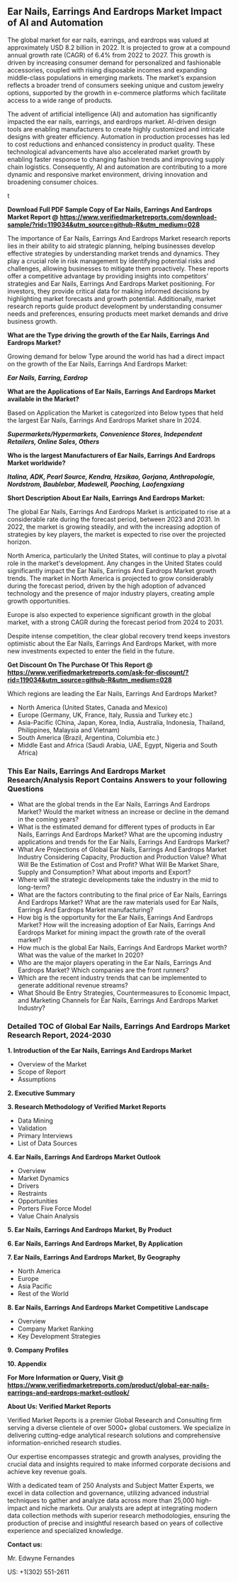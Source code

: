 <h2>Ear Nails, Earrings And Eardrops Market Impact of AI and Automation</h2><p>The global market for ear nails, earrings, and eardrops was valued at approximately USD 8.2 billion in 2022. It is projected to grow at a compound annual growth rate (CAGR) of 6.4% from 2022 to 2027. This growth is driven by increasing consumer demand for personalized and fashionable accessories, coupled with rising disposable incomes and expanding middle-class populations in emerging markets. The market's expansion reflects a broader trend of consumers seeking unique and custom jewelry options, supported by the growth in e-commerce platforms which facilitate access to a wide range of products.</p><p>The advent of artificial intelligence (AI) and automation has significantly impacted the ear nails, earrings, and eardrops market. AI-driven design tools are enabling manufacturers to create highly customized and intricate designs with greater efficiency. Automation in production processes has led to cost reductions and enhanced consistency in product quality. These technological advancements have also accelerated market growth by enabling faster response to changing fashion trends and improving supply chain logistics. Consequently, AI and automation are contributing to a more dynamic and responsive market environment, driving innovation and broadening consumer choices.</p>t</p><p id="" class=""><strong>Download Full PDF Sample Copy of Ear Nails, Earrings And Eardrops Market Report @ <a href="https://www.verifiedmarketreports.com/download-sample/?rid=119034&utm_source=github-R&utm_medium=028" target="_blank">https://www.verifiedmarketreports.com/download-sample/?rid=119034&utm_source=github-R&utm_medium=028</a></strong></p><p>The importance of&nbsp;Ear Nails, Earrings And Eardrops Market research reports lies in their ability to aid strategic planning, helping businesses develop effective strategies by understanding market trends and dynamics. They play a crucial role in risk management by identifying potential risks and challenges, allowing businesses to mitigate them proactively. These reports offer a competitive advantage by providing insights into competitors' strategies and Ear Nails, Earrings And Eardrops Market positioning. For investors, they provide critical data for making informed decisions by highlighting market forecasts and growth potential. Additionally, market research reports guide product development by understanding consumer needs and preferences, ensuring products meet market demands and drive business growth.</p><p><strong>What are the&nbsp;Type driving the growth of the Ear Nails, Earrings And Eardrops Market?</strong></p><p id="" class="">Growing demand for below Type around the world has had a direct impact on the growth of the Ear Nails, Earrings And Eardrops Market:</p><em><strong>Ear Nails, Earring, Eardrop</strong></em></p><strong>What are the&nbsp;Applications&nbsp;of Ear Nails, Earrings And Eardrops Market available in the Market?</strong></p><p id="" class="">Based on Application the Market is categorized into Below types that held the largest Ear Nails, Earrings And Eardrops Market share In 2024.</p><em><strong>Supermarkets/Hypermarkets, Convenience Stores, Independent Retailers, Online Sales, Others</strong></em></p><strong>Who is the largest Manufacturers of Ear Nails, Earrings And Eardrops Market worldwide?</strong></p><p><em><strong>Italina, ADK, Pearl Source, Kendra, Hzsikao, Gorjana, Anthropologie, Nordstrom, Baublebar, Madewell, Paoching, Laofengxiang</strong></em></p><p id="" class=""><strong>Short Description About Ear Nails, Earrings And Eardrops Market:</strong></p><p>The global Ear Nails, Earrings And Eardrops Market is anticipated to rise at a considerable rate during the forecast period, between 2023 and 2031. In 2022, the market is growing steadily, and with the increasing adoption of strategies by key players, the market is expected to rise over the projected horizon.</p><p>North America, particularly the United States, will continue to play a pivotal role in the market's development. Any changes in the United States could significantly impact the Ear Nails, Earrings And Eardrops Market growth trends. The market in North America is projected to grow considerably during the forecast period, driven by the high adoption of advanced technology and the presence of major industry players, creating ample growth opportunities.</p><p>Europe is also expected to experience significant growth in the global market, with a strong CAGR during the forecast period from 2024 to 2031.</p><p>Despite intense competition, the clear global recovery trend keeps investors optimistic about the Ear Nails, Earrings And Eardrops Market, with more new investments expected to enter the field in the future.</p><p id="" class=""><strong>Get Discount On The Purchase Of This Report @ <a href="https://www.verifiedmarketreports.com/ask-for-discount/?rid=119034&utm_source=github-R&utm_medium=028" target="_blank">https://www.verifiedmarketreports.com/ask-for-discount/?rid=119034&utm_source=github-R&utm_medium=028</a></strong></p>Which regions are leading the Ear Nails, Earrings And Eardrops Market?</p><ul><li>North America (United States, Canada and Mexico)</li><li>Europe (Germany, UK, France, Italy, Russia and Turkey etc.)</li><li>Asia-Pacific (China, Japan, Korea, India, Australia, Indonesia, Thailand, Philippines, Malaysia and Vietnam)</li><li>South America (Brazil, Argentina, Columbia etc.)</li><li>Middle East and Africa (Saudi Arabia, UAE, Egypt, Nigeria and South Africa)</li></ul><h3 id="" class="">This Ear Nails, Earrings And Eardrops Market Research/Analysis Report Contains Answers to your following Questions</h3><ul><li>What are the global trends in the Ear Nails, Earrings And Eardrops Market? Would the market witness an increase or decline in the demand in the coming years?</li><li>What is the estimated demand for different types of products in Ear Nails, Earrings And Eardrops Market? What are the upcoming industry applications and trends for the Ear Nails, Earrings And Eardrops Market?</li><li>What Are Projections of Global Ear Nails, Earrings And Eardrops Market Industry Considering Capacity, Production and Production Value? What Will Be the Estimation of Cost and Profit? What Will Be Market Share, Supply and Consumption? What about imports and Export?</li><li>Where will the strategic developments take the industry in the mid to long-term?</li><li>What are the factors contributing to the final price of Ear Nails, Earrings And Eardrops Market? What are the raw materials used for Ear Nails, Earrings And Eardrops Market manufacturing?</li><li>How big is the opportunity for the Ear Nails, Earrings And Eardrops Market? How will the increasing adoption of Ear Nails, Earrings And Eardrops Market for mining impact the growth rate of the overall market?</li><li>How much is the global Ear Nails, Earrings And Eardrops Market worth? What was the value of the market In 2020?</li><li>Who are the major players operating in the Ear Nails, Earrings And Eardrops Market? Which companies are the front runners?</li><li>Which are the recent industry trends that can be implemented to generate additional revenue streams?</li><li>What Should Be Entry Strategies, Countermeasures to Economic Impact, and Marketing Channels for Ear Nails, Earrings And Eardrops Market Industry?</li></ul><h3 id="" class="">Detailed TOC of Global Ear Nails, Earrings And Eardrops Market Research Report, 2024-2030</h3><p id="" class=""><strong>1. Introduction of the Ear Nails, Earrings And Eardrops Market</strong></p><ul><li>Overview of the Market</li><li>Scope of Report</li><li>Assumptions</li></ul><p id="" class=""><strong>2. Executive Summary</strong></p><p id="" class=""><strong>3. Research Methodology of Verified Market Reports</strong></p><ul><li>Data Mining</li><li>Validation</li><li>Primary Interviews</li><li>List of Data Sources</li></ul><p id="" class=""><strong>4. Ear Nails, Earrings And Eardrops Market Outlook</strong></p><ul><li>Overview</li><li>Market Dynamics</li><li>Drivers</li><li>Restraints</li><li>Opportunities</li><li>Porters Five Force Model</li><li>Value Chain Analysis</li></ul><p id="" class=""><strong>5. Ear Nails, Earrings And Eardrops Market, By Product</strong></p><p id="" class=""><strong>6. Ear Nails, Earrings And Eardrops Market, By Application</strong></p><p id="" class=""><strong>7. Ear Nails, Earrings And Eardrops Market, By Geography</strong></p><ul><li>North America</li><li>Europe</li><li>Asia Pacific</li><li>Rest of the World</li></ul><p id="" class=""><strong>8. Ear Nails, Earrings And Eardrops Market Competitive Landscape</strong></p><ul><li>Overview</li><li>Company Market Ranking</li><li>Key Development Strategies</li></ul><p id="" class=""><strong>9. Company Profiles</strong></p><p id="" class=""><strong>10. Appendix</strong></p><p id="" class=""><strong>For More Information or Query, Visit @ <a href="https://www.verifiedmarketreports.com/product/global-ear-nails-earrings-and-eardrops-market-outlook/" target="_blank">https://www.verifiedmarketreports.com/product/global-ear-nails-earrings-and-eardrops-market-outlook/</a></strong></p><p id="" class=""><strong>About Us: Verified Market Reports</strong></p><p id="" class="">Verified Market Reports is a premier Global Research and Consulting firm serving a diverse clientele of over 5000+ global customers. We specialize in delivering cutting-edge analytical research solutions and comprehensive information-enriched research studies.</p><p id="" class="">Our expertise encompasses strategic and growth analyses, providing the crucial data and insights required to make informed corporate decisions and achieve key revenue goals.</p><p id="" class="">With a dedicated team of 250 Analysts and Subject Matter Experts, we excel in data collection and governance, utilizing advanced industrial techniques to gather and analyze data across more than 25,000 high-impact and niche markets. Our analysts are adept at integrating modern data collection methods with superior research methodologies, ensuring the production of precise and insightful research based on years of collective experience and specialized knowledge.</p><p id="" class=""><strong>Contact us:</strong></p><p id="" class="">Mr. Edwyne Fernandes</p><p id="" class="">US: +1(302) 551-2611</p>
